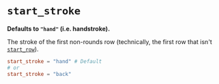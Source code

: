 # `start_stroke`

**Defaults to `"hand"` (i.e. handstroke).**

The stroke of the first non-rounds row (technically, the first row that isn't 
[`start_row`](start_row.md)).

```toml
start_stroke = "hand" # Default
# or
start_stroke = "back"
```
